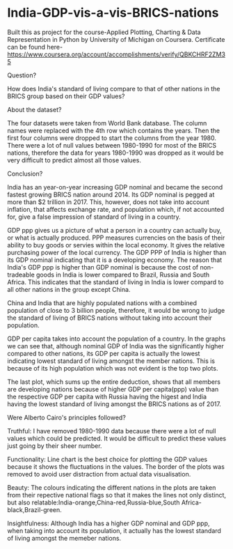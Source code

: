 # India-GDP-vis-a-vis-BRICS-nations
Built this as project for the course-Applied Plotting, Charting & Data Representation in Python by University of Michigan on Coursera.
Certificate can be found here-https://www.coursera.org/account/accomplishments/verify/QBKCHRF2ZM35

Question?

How does India's standard of living compare to that of other nations in the BRICS group based on their GDP values?

About the dataset?

The four datasets were taken from World Bank database. The column names were replaced with the 4th row which contains the years. Then the first four columns were dropped to start the columns from the year 1980. There were a lot of null values between 1980-1990 for most of the BRICS nations, therefore the data for years 1980-1990 was dropped as it would be very difficult to predict almost all those values.

Conclusion?

India has an year-on-year increasing GDP nominal and became the second fastest growing BRICS nation around 2014. Its GDP nominal is pegged at more than $2 trillion in 2017. This, however, does not take into account inflation, that affects exchange rate, and population which, if not accounted for, give a false impression of standard of living in a country.

GDP ppp gives us a picture of what a person in a country can actually buy, or what is actually produced. PPP measures currencies on the basis of their ability to buy goods or servies within the local economy. It gives the relative purchasing power of the local currency. The GDP PPP of India is higher than its GDP nominal indicating that it is a developing economy. The reason that India's GDP ppp is higher than GDP nominal is because the cost of non-tradeable goods in India is lower compared to Brazil, Russia and South Africa. This indicates that the standard of living in India is lower compard to all other nations in the group except China.

China and India that are highly populated nations with a combined population of close to 3 billion people, therefore, it would be wrong to judge the standard of living of BRICS nations without taking into account their population.

GDP per capita takes into account the population of a country. In the graphs we can see that, although nominal GDP of India was the significantly higher compared to other nations, its GDP per capita is actually the lowest indicating lowest standard of living amongst the member nations. This is because of its high population which was not evident is the top two plots.

The last plot, which sums up the entire deduction, shows that all members are developing nations because of higher GDP per capita(ppp) value than the respective GDP per capita with Russia having the higest and India having the lowest standard of living amongst the BRICS nations as of 2017.

Were Alberto Cairo's principles followed?

Truthful: I have removed 1980-1990 data because there were a lot of null values which could be predicted. It would be difficult to predict these values just going by their sheer number.

Functionality: Line chart is the best choice for plotting the GDP values because it shows the fluctuations in the values. The border of the plots was removed to avoid user distraction from actual data visualisation.

Beauty: The colours indicating the different nations in the plots are taken from their repective national flags so that it makes the lines not only distinct, but also relatable:India-orange,China-red,Russia-blue,South Africa-black,Brazil-green.

Insightfulness: Although India has a higher GDP nominal and GDP ppp, when taking into account its population, it actually has the lowest standard of living amongst the memeber nations.


